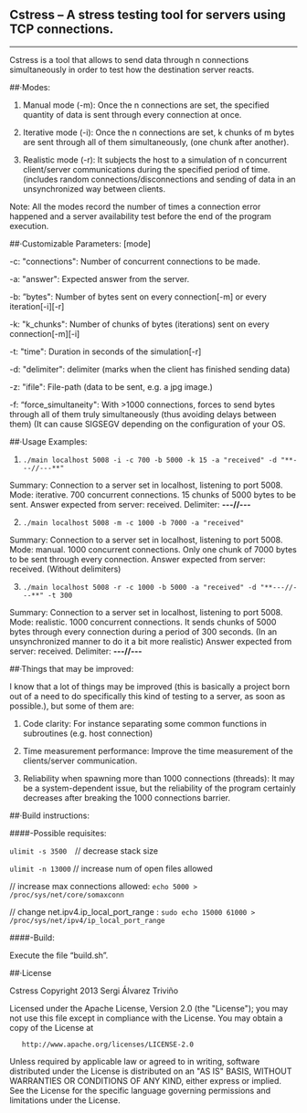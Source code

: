 Cstress – A stress testing tool for servers using TCP connections.
------------------------------------------------------------------
------------------------------------------------------------------

Cstress is a tool that allows to send data through n connections simultaneously in order to test how the destination server reacts.

##·Modes:
1. Manual mode (-m): Once the n connections are set, the specified quantity of data is sent through every connection at once.

2. Iterative mode (-i): Once the n connections are set, k chunks of m bytes are sent through all of them simultaneously, (one chunk after another).

3. Realistic mode (-r): It subjects the host to a simulation of n concurrent client/server communications during the specified period of time. (includes random connections/disconnections and sending of data in an unsynchronized way between clients.

Note: All the modes record the number of times a connection error happened and a server availability test before the end of the program execution.


##·Customizable Parameters: [mode]

-c: "connections": Number of concurrent connections to be made.

-a: "answer": Expected answer from the server.

-b: ”bytes":  Number of bytes sent on every connection[-m] or every iteration[-i][-r]

-k: "k_chunks": Number of chunks of bytes (iterations) sent on every connection[-m][-i]

-t: "time": Duration in seconds of the simulation[-r]

-d: "delimiter": delimiter (marks when the client has finished sending data)

-z: "ifile": File-path (data to be sent, e.g. a jpg image.)

-f: “force_simultaneity": With >1000 connections, forces to send bytes through all of them truly simultaneously (thus avoiding delays between them) (It can cause SIGSEGV depending on the configuration of your OS.


##·Usage Examples:

1. ``` ./main localhost 5008 -i -c 700 -b 5000 -k 15 -a "received" -d "**---//---**" ```

Summary: Connection to a server set in localhost, listening to port 5008. Mode: iterative. 700 concurrent connections. 15 chunks of 5000 bytes to be sent. Answer expected from server: received. Delimiter: **---//---**

2. ``` ./main localhost 5008 -m -c 1000 -b 7000 -a "received" ```

Summary: Connection to a server set in localhost, listening to port 5008. Mode: manual. 1000 concurrent connections. Only one chunk of 7000 bytes to be sent through every connection. Answer expected from server: received. (Without delimiters)

3. ``` ./main localhost 5008 -r -c 1000 -b 5000 -a "received" -d "**---//---**" -t 300 ```

Summary: Connection to a server set in localhost, listening to port 5008. Mode: realistic. 1000 concurrent connections. It sends chunks of 5000 bytes through every connection during a period of 300 seconds. (In an unsynchronized manner to do it a bit more realistic) Answer expected from server: received. Delimiter: **---//---**


##·Things that may be improved:

I know that a lot of things may be improved (this is basically a project born out of a need to do specifically this kind of testing to a server, as soon as possible.), but some of them are:

1. Code clarity: For instance separating some common functions in subroutines (e.g. host connection)

2. Time measurement performance: Improve the time measurement of the clients/server communication.

3. Reliability when spawning more than 1000 connections (threads): It may be a system-dependent issue, but the reliability of the program certainly decreases after breaking the 1000 connections barrier.




##·Build instructions:

####-Possible requisites:

``` ulimit -s 3500	 ```// decrease stack size

``` ulimit -n 13000	``` // increase num of open files allowed

// increase max connections allowed:
``` echo 5000 > /proc/sys/net/core/somaxconn ```

// change net.ipv4.ip_local_port_range :
``` sudo echo 15000 61000 > /proc/sys/net/ipv4/ip_local_port_range ```


####-Build:

Execute the file “build.sh”.




##·License 

   Cstress Copyright 2013 Sergi Álvarez Triviño

   Licensed under the Apache License, Version 2.0 (the "License");
   you may not use this file except in compliance with the License.
   You may obtain a copy of the License at

       http://www.apache.org/licenses/LICENSE-2.0

   Unless required by applicable law or agreed to in writing, software
   distributed under the License is distributed on an "AS IS" BASIS,
   WITHOUT WARRANTIES OR CONDITIONS OF ANY KIND, either express or implied.
   See the License for the specific language governing permissions and
   limitations under the License.




